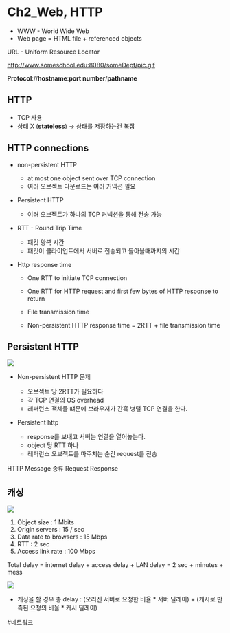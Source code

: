# Ch2_Web, HTTP
* WWW - World Wide Web
* Web page = HTML file + referenced objects

URL - Uniform Resource Locator

http://www.someschool.edu:8080/someDept/pic.gif

**Protocol**://**hostname**:**port number**/**pathname**


## HTTP
* TCP 사용
*  상태 X (**stateless**)
-> 상태를 저장하는건 복잡## HTTP connections
* non-persistent HTTP
	* at most one object sent over TCP connection
	* 여러 오브젝트 다운로드는 여러 커넥션 필요

* Persistent HTTP
	* 여러 오브젝트가 하나의 TCP 커넥션을 통해 전송 가능

* RTT - Round Trip Time
	* 패킷 왕복 시간
	* 패킷이 클라이언트에서 서버로 전송되고 돌아올때까지의 시간

* Http response time
	* One RTT to initiate TCP connection
	* One RTT for HTTP request and first few bytes of HTTP response  to return
	* File transmission time

	* Non-persistent HTTP response time = 2RTT + file transmission time

## Persistent HTTP
![](Ch2_Web,%20HTTP/DA22B152-C654-4F7E-8023-7FEC87164F73.png)

* Non-persistent HTTP 문제
	* 오브젝트 당 2RTT가 필요하다
	* 각 TCP 연결의 OS overhead
	* 레퍼런스 객체들 떄문에 브라우저가 간혹 병렬 TCP 연결을 한다.

* Persistent http
	* response를 보내고 서버는 연결을 열어놓는다.
	* object 당 RTT 하나
	* 레퍼런스 오브젝트를 마주치는 순간 request를 전송


HTTP Message 종류
Request
Response

## 캐싱

![](Ch2_Web,%20HTTP/1A3EF875-44FF-4543-BE9F-D1B5651E180E.png)
1. Object size : 1 Mbits
2. Origin servers : 15 / sec
3. Data rate to browsers : 15 Mbps
4. RTT : 2 sec
5. Access link rate : 100 Mbps


Total delay = internet delay + access delay + LAN delay
			= 2 sec + minutes + mess


![](Ch2_Web,%20HTTP/97EDBB33-B6D6-420D-A40E-5046EBA9EE68.png)

*  캐싱을 할 경우 총 delay : (오리진 서버로 요청한 비율 * 서버 딜레이) + (캐시로 만족된 요청의 비율  * 캐시 딜레이)






#네트워크